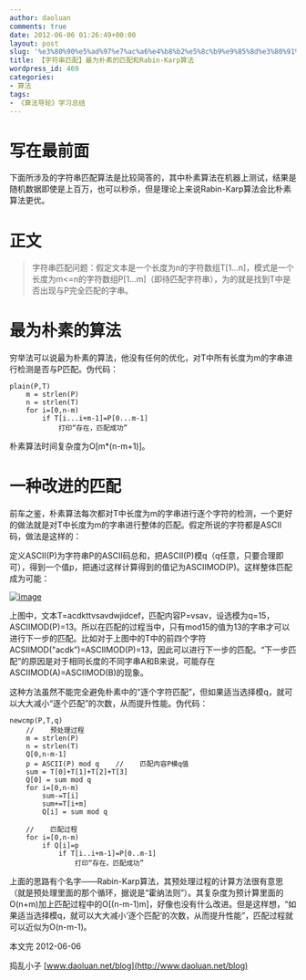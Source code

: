 ```yaml
---
author: daoluan
comments: true
date: 2012-06-06 01:26:49+00:00
layout: post
slug: '%e3%80%90%e5%ad%97%e7%ac%a6%e4%b8%b2%e5%8c%b9%e9%85%8d%e3%80%91%e6%9c%80%e4%b8%ba%e6%9c%b4%e7%b4%a0%e7%9a%84%e5%8c%b9%e9%85%8d%e5%92%8crabin-karp%e7%ae%97%e6%b3%95'
title: 【字符串匹配】最为朴素的匹配和Rabin-Karp算法
wordpress_id: 469
categories:
- 算法
tags:
- 《算法导轮》学习总结
---
```


# 写在最前面


下面所涉及的字符串匹配算法是比较简答的，其中朴素算法在机器上测试，结果是随机数据即使是上百万，也可以秒杀，但是理论上来说Rabin-Karp算法会比朴素算法更优。

<!-- more -->


# 正文




> 字符串匹配问题：假定文本是一个长度为n的字符数组T[1…n]，模式是一个长度为m<=n的字符数组P[1…m]（即待匹配字符串），为的就是找到T中是否出现与P完全匹配的字串。




# 最为朴素的算法


穷举法可以说最为朴素的算法，他没有任何的优化，对T中所有长度为m的字串进行检测是否与P匹配。伪代码：

    
    plain(P,T)
        m = strlen(P)
        n = strlen(T)
        for i=[0,n-m)
            if T[i...i+m-1]=P[0...m-1]
                打印“存在，匹配成功”


朴素算法时间复杂度为O[m*(n-m+1)]。


# 一种改进的匹配


前车之鉴，朴素算法每次都对T中长度为m的字串进行逐个字符的检测，一个更好的做法就是对T中长度为m的字串进行整体的匹配。假定所说的字符都是ASCII码，做法是这样的：

定义ASCII(P)为字符串P的ASCII码总和，把ASCII(P)模q（q任意，只要合理即可），得到一个值p，把通过这样计算得到的值记为ASCIIMOD(P)。这样整体匹配成为可能：

[![image](http://www.daoluan.net/blog/wp-content/uploads/2012/06/image9_thumb.png)](http://www.daoluan.net/blog/wp-content/uploads/2012/06/image9.png)

上图中，文本T=acdkttvsavdwjidcef，匹配内容P=vsav，设选模为q=15，ASCIIMOD(P)=13。所以在匹配的过程当中，只有mod15的值为13的字串才可以进行下一步的匹配。比如对于上图中的T中的前四个字符ACSIIMOD("acdk”)=ASCIIMOD(P)=13，因此可以进行下一步的匹配。“下一步匹配”的原因是对于相同长度的不同字串A和B来说，可能存在ASCIIMOD(A)=ASCIIMOD(B)的现象。

这种方法虽然不能完全避免朴素中的“逐个字符匹配”，但如果适当选择模q，就可以大大减小“逐个匹配”的次数，从而提升性能。伪代码：

    
    newcmp(P,T,q)
        //    预处理过程
        m = strlen(P)
        n = strlen(T)
        Q[0,n-m-1]
        p = ASCII(P) mod q    //    匹配内容P模q值
        sum = T[0]+T[1]+T[2]+T[3]
        Q[0] = sum mod q
        for i=[0,n-m)
            sum-=T[i]
            sum+=T[i+m]
            Q[i] = sum mod q 
    
        //    匹配过程
        for i=[0,n-m)
            if Q[i]=p
                if T[i..i+m-1]=P[0..m-1]
                    打印“存在，匹配成功”


上面的思路有个名字——Rabin-Karp算法，其预处理过程的计算方法很有意思（就是预处理里面的那个循环，据说是“霍纳法则”）。其复杂度为预计算里面的O(n+m)加上匹配过程中的O[(n-m-1)m]，好像也没有什么改进。但是这样想，“如果适当选择模q，就可以大大减小‘逐个匹配’的次数，从而提升性能”，匹配过程就可以近似为O(n-m-1)。

本文完 2012-06-06

捣乱小子 [www.daoluan.net/blog](http://www.daoluan.net/blog)
